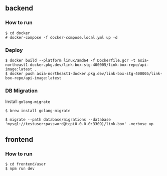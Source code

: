 ## backend

### How to run

```
$ cd docker
# docker-compose -f docker-compose.local.yml up -d
```

### Deploy

```
$ docker build --platform linux/amd64 -f Dockerfile.gcr -t asia-northeast1-docker.pkg.dev/link-box-stg-400005/link-box-repo/api-image:latest .
$ docker push asia-northeast1-docker.pkg.dev/link-box-stg-400005/link-box-repo/api-image:latest
```

### DB Migration

Install `golang-migrate`

```
$ brew install golang-migrate
```

```
$ migrate --path database/migrations --database 'mysql://testuser:password@tcp(0.0.0.0:3309)/link-box' -verbose up
```

## frontend

### How to run

```
$ cd frontend/user
$ npm run dev
```
